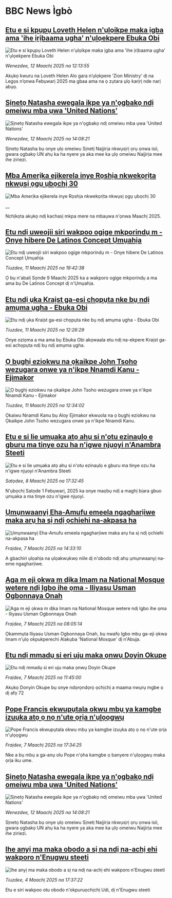 # BBC News Ìgbò## [Etu e si kpụpụ Loveth Helen n'ụlọikpe maka ịgba ama 'ihe ịrịbaama ụgha' n'ụlọekpere Ebuka Obi](https://www.bbc.com/igbo/articles/ce8vqr4q5m2o?at_campaign=githubrss)![Etu e si kpụpụ Loveth Helen n'ụlọikpe maka ịgba ama 'ihe ịrịbaama ụgha' n'ụlọekpere Ebuka Obi](https://ichef.bbci.co.uk/ace/standard/240/cpsprodpb/a9cf/live/c11abd90-ff26-11ef-b50e-9d086302645f.jpg)_Wenezdee, 12 Maachị 2025 na 12:13:55_Akụkọ kwuru na Loveth Helen Alo gara n’ụlọkpere ‘Zion Ministry’ dị na Legọs n’ọnwa Febụwarị 2025 ma gbaa ama na ọ zụtara ụlọ karịrị nde narị abụọ.## [Sịnetọ Natasha ewegala ikpe ya n'ọgbakọ ndị omeiwu mba ụwa 'United Nations'](https://www.bbc.com/igbo/articles/cwyj0v911pno?at_campaign=githubrss)![Sịnetọ Natasha ewegala ikpe ya n'ọgbakọ ndị omeiwu mba ụwa 'United Nations'](https://ichef.bbci.co.uk/ace/standard/240/cpsprodpb/caa9/live/0b04fcf0-ff44-11ef-b4cb-67926e35576f.jpg)_Wenezdee, 12 Maachị 2025 na 14:08:21_Sịnetọ Natasha bụ onye ụlọ omeiwu Sịnetị Naịjirịa nkwụsịrị ọrụ ọnwa isii, gwara ọgbakọ UN ahụ ka ha nyere ya aka mee ka ụlọ omeiwu Naịjirịa mee ihe ziriezi.## [Mba Amerịka ejikerela inye Rọshịa nkwekọrịta nkwụsị ọgụ ụbọchị 30](https://www.bbc.co.uk/igbo/live/c778nl48lz4t?at_campaign=githubrss)![Mba Amerịka ejikerela inye Rọshịa nkwekọrịta nkwụsị ọgụ ụbọchị 30](https://ichef.bbci.co.uk/ace/standard/240/cpsprodpb/6779/live/24d85920-ff11-11ef-a8b1-950887ddc6e5.jpg)__Nchịkọta akụkọ ndị kachasị mkpa mere na mbaụwa n'ọnwa Maachị 2025.## [Etu ndị uweojii siri wakpoo ogige mkporindụ m - Onye hibere De Latinos Concept Ụmụahịa](https://www.bbc.com/igbo/articles/c4gd9jrk1pdo?at_campaign=githubrss)![Etu ndị uweojii siri wakpoo ogige mkporindụ m - Onye hibere De Latinos Concept Ụmụahịa](https://ichef.bbci.co.uk/ace/standard/240/cpsprodpb/0bbb/live/edeabb90-fea4-11ef-8c3d-b7dcc7510cb1.png)_Tiuzdee, 11 Maachị 2025 na 19:42:38_Ọ bụ n'abalị Sọnde 9 Maachị 2025 ka a wakporo ogige mkporindụ a ma ama bụ De Latinos Concept dị n'Ụmụahịa.## [Etu ndị ụka Kraịst ga-esi chọpụta nke bụ ndị amụma ụgha - Ebuka Obi](https://www.bbc.com/igbo/articles/cy0d7kj961go?at_campaign=githubrss)![Etu ndị ụka Kraịst ga-esi chọpụta nke bụ ndị amụma ụgha - Ebuka Obi](https://ichef.bbci.co.uk/ace/standard/240/cpsprodpb/d9eb/live/14c2ab80-fe6c-11ef-8c3d-b7dcc7510cb1.jpg)_Tiuzdee, 11 Maachị 2025 na 12:26:29_Onye oziọma a ma ama bụ Ebuka Obi akọwaala etu ndị na-ekpere Kraịst ga-esi achọpụta ndị bụ ndị amụma ụgha.## [Ọ bụghị eziokwu na ọkaikpe John Tsoho wezugara onwe ya n'ikpe Nnamdi Kanu - Ejimakor](https://www.bbc.com/igbo/articles/cg5ylv5g3j3o?at_campaign=githubrss)![Ọ bụghị eziokwu na ọkaikpe John Tsoho wezugara onwe ya n'ikpe Nnamdi Kanu - Ejimakor](https://ichef.bbci.co.uk/ace/standard/240/cpsprodpb/8628/live/cec596f0-fe71-11ef-b50e-9d086302645f.jpg)_Tiuzdee, 11 Maachị 2025 na 12:34:02_Ọkaiwu Nnamdi Kanu bụ Aloy Ejimakor ekwuola na ọ bụghị eziokwu na Ọkaikpe John Tsoho wezugara onwe ya n'ikpe Nnamdi Kanu.## [Etu e si lie ụmụaka atọ ahụ si n'otu ezinaụlọ e gburu ma tinye ozu ha n'igwe njụoyi n'Anambra Steeti](https://www.bbc.com/igbo/articles/cgq0gvxjg9xo?at_campaign=githubrss)![Etu e si lie ụmụaka atọ ahụ si n'otu ezinaụlọ e gburu ma tinye ozu ha n'igwe njụoyi n'Anambra Steeti](https://ichef.bbci.co.uk/ace/standard/240/cpsprodpb/8c8a/live/e91c97e0-fc16-11ef-896e-d7e7fb1719a4.jpg)_Satọdee, 8 Maachị 2025 na 17:32:45_N'ụbọchị Satọde 1 Febụwarị, 2025 ka onye maọbụ ndị a maghị bịara gbuo ụmụaka a ma tinye ozu n'igwe njụoyi.## [Ụmụnwaanyị Eha-Amufu emeela ngagharịiwe maka arụ ha sị ndị ọchiehi na-akpasa ha](https://www.bbc.com/igbo/articles/c1jpzl5z14jo?at_campaign=githubrss)![Ụmụnwaanyị Eha-Amufu emeela ngagharịiwe maka arụ ha sị ndị ọchiehi na-akpasa ha](https://ichef.bbci.co.uk/ace/standard/240/cpsprodpb/15e2/live/b5411cf0-fb55-11ef-896e-d7e7fb1719a4.jpg)_Fraịdee, 7 Maachị 2025 na 14:33:10_A gbachiri ụlọahịa na ụlọakwụkwọ niile dị n'obodo ndị ahụ ụmụnwaanyị na-eme ngagharịiwe.## [Aga m eji ọkwa m dịka Imam na National Mosque wetere ndị Igbo ihe ọma - Iliyasu Usman Ogbonnaya Onah](https://www.bbc.com/igbo/articles/c5ymer64243o?at_campaign=githubrss)![Aga m eji ọkwa m dịka Imam na National Mosque wetere ndị Igbo ihe ọma - Iliyasu Usman Ogbonnaya Onah](https://ichef.bbci.co.uk/ace/standard/240/cpsprodpb/5dfd/live/c3b36c90-fac2-11ef-9e61-71ee71f26eb1.jpg)_Fraịdee, 7 Maachị 2025 na 08:05:14_Ọkammụta Iliyasu Usman Ogbonnaya Onah, bụ nwafọ Igbo mbụ ga-eji ọkwa Imam n'ụlọ okpukperechi Alakụba 'National Mosque' dị n'Abuja.## [Etu ndị mmadụ si eri uju maka ọnwụ  Doyin Okupe](https://www.bbc.com/igbo/articles/c74kd42y1pzo?at_campaign=githubrss)![Etu ndị mmadụ si eri uju maka ọnwụ  Doyin Okupe](https://ichef.bbci.co.uk/ace/standard/240/cpsprodpb/d323/live/7e590df0-fb47-11ef-b291-618bc0bdbe5f.jpg)_Fraịdee, 7 Maachị 2025 na 11:45:00_Akụkọ Donyin Okupe bụ onye ndọrọndọrọ ọchịchị a maama nwụrụ mgbe ọ dị afọ 72## [Pope Francis ekwupụtala okwu mbụ ya kamgbe izuụka atọ ọ nọ n'ute ọrịa n'ụlọọgwụ](https://www.bbc.com/igbo/articles/c789xprj2g8o?at_campaign=githubrss)![Pope Francis ekwupụtala okwu mbụ ya kamgbe izuụka atọ ọ nọ n'ute ọrịa n'ụlọọgwụ](https://ichef.bbci.co.uk/ace/standard/240/cpsprodpb/507e/live/118845a0-fb7a-11ef-8c03-7dfdbeeb2526.jpg)_Fraịdee, 7 Maachị 2025 na 17:34:25_Nke a bụ mbụ a ga-anụ olu Pope n'ọha kamgbe ọ banyere n'ụlọọgwụ maka ọrịa iku ume.## [Sịnetọ Natasha ewegala ikpe ya n'ọgbakọ ndị omeiwu mba ụwa 'United Nations'](https://www.bbc.com/igbo/articles/cwyj0v911pno?at_campaign=githubrss)![Sịnetọ Natasha ewegala ikpe ya n'ọgbakọ ndị omeiwu mba ụwa 'United Nations'](https://ichef.bbci.co.uk/ace/standard/240/cpsprodpb/caa9/live/0b04fcf0-ff44-11ef-b4cb-67926e35576f.jpg)_Wenezdee, 12 Maachị 2025 na 14:08:21_Sịnetọ Natasha bụ onye ụlọ omeiwu Sịnetị Naịjirịa nkwụsịrị ọrụ ọnwa isii, gwara ọgbakọ UN ahụ ka ha nyere ya aka mee ka ụlọ omeiwu Naịjirịa mee ihe ziriezi.## [Ihe anyị ma maka obodo a sị na ndị na-achị ehi wakporo n'Enugwu steeti](https://www.bbc.com/igbo/articles/ce8m31v2veko?at_campaign=githubrss)![Ihe anyị ma maka obodo a sị na ndị na-achị ehi wakporo n'Enugwu steeti](https://ichef.bbci.co.uk/ace/standard/240/cpsprodpb/a5e3/live/8cdbfd50-f91d-11ef-becb-07cbf84d799c.jpg)_Tiuzdee, 4 Maachị 2025 na 17:37:22_Etu e siri wakpoo otu obodo n'okpuruọchịchị Udi, dị n'Enugwu steeti